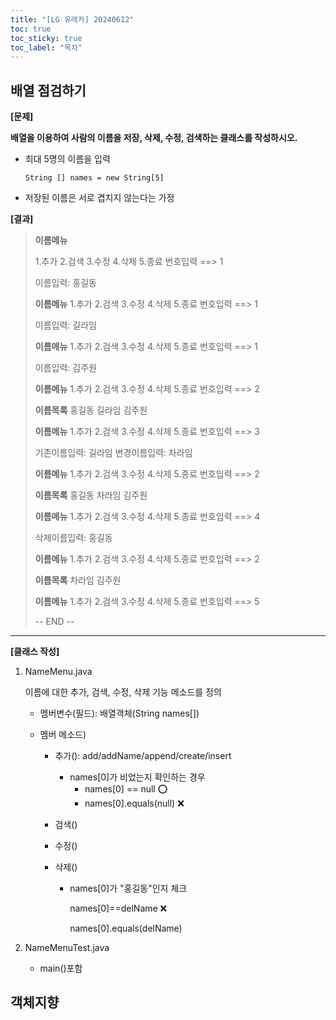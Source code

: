 ```yaml
---
title: "[LG 유레카] 20240612"
toc: true
toc_sticky: true
toc_label: "목차"
---
```


## 배열 점검하기

**[문제]**

**배열을 이용하여 사람의 이름을 저장, 삭제, 수정, 검색하는 클래스를 작성하시오.** 

- 최대 5명의 이름을 입력

  `String [] names = new String[5]`

- 저장된 이름은 서로 겹치지 않는다는 가정

**[결과]**

> **이름메뉴**
>
> 1.추가 2.검색 3.수정 4.삭제 5.종료
> 번호입력 ==> 1
>
> 이름입력: 홍길동
>
> **이름메뉴**
> 1.추가 2.검색 3.수정 4.삭제 5.종료
> 번호입력 ==> 1
>
> 이름입력: 길라임
>
> **이름메뉴**
> 1.추가 2.검색 3.수정 4.삭제 5.종료
> 번호입력 ==> 1
>
> 이름입력: 김주원
>
> **이름메뉴**
> 1.추가 2.검색 3.수정 4.삭제 5.종료
> 번호입력 ==> 2
>
> **이름목록**
>  홍길동
>  길라임
>  김주원
>
> **이름메뉴**
> 1.추가 2.검색 3.수정 4.삭제 5.종료
> 번호입력 ==> 3
>
> 기존이름입력: 길라임
> 변경이름입력: 차라임
>
> **이름메뉴**
> 1.추가 2.검색 3.수정 4.삭제 5.종료
> 번호입력 ==> 2
>
> **이름목록**
>  홍길동
>  차라임
>  김주원
>
> **이름메뉴**
> 1.추가 2.검색 3.수정 4.삭제 5.종료
> 번호입력 ==> 4
>
> 삭제이름입력: 홍길동
>
> **이름메뉴**
> 1.추가 2.검색 3.수정 4.삭제 5.종료
> 번호입력 ==> 2
>
> **이름목록**
>  차라임
>  김주원
>
> **이름메뉴**
> 1.추가 2.검색 3.수정 4.삭제 5.종료
> 번호입력 ==> 5
>
> -- END --

---

**[클래스 작성]**

1. NameMenu.java

   이름에 대한 추가, 검색, 수정, 삭제 기능 메소드를 정의

   - 멤버변수(필드): 배열객체(String names[])

   - 멤버 메소드)

     - 추가(): add/addName/append/create/insert

       - names[0]가 비었는지 확인하는 경우
         - names[0] == null ⭕
         - names[0].equals(null) ❌

     - 검색()

     - 수정()

     - 삭제()

       - names[0]가 "홍길동"인지 체크

         names[0]==delName ❌

         names[0].equals(delName)

2. NameMenuTest.java

   - main()포함

   

## 객체지향

